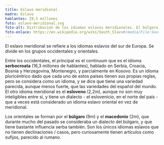 ```yaml
---
title: Eslavo meridional
madre: Eslavo
hablantes: 29,5 millones
foto: eslavo-meridional.svg
foto-alt: Distribución de los idiomas eslavos meridionales. El búlgaro es púrpura, el macedonio en rosa. Entre Croacia y Bosnia & Herzegovina es mayormente naranja-amarillo. El esloveno es azul, aunque hay una parte verde en la parte de Croacia más cerca a Eslovenia.
foto-enlace: https://en.wikipedia.org/wiki/South_Slavs#/media/File:South_Slavic_dialect_continuum.svg
---
```


El eslavo meridional se refiere a los idiomas eslavos del sur de Europa. Se divide en los grupos occidentales y orientales.

Entre los occidentales, el principal es el continuum que es el idioma **serbocroata** (16,3 millones de hablantes), hablado en Serbia, Croacia, Bosnia y Herzegovina, Montenegro, y parcialmente en Kosovo. Es un idioma pluricéntrico dado que cada uno de estos países tienen sus propias reglas, pero se considera como un idioma, y se dice que tiene una variedad parecida, aunque menos fuerte, que las variedades del español del mundo. El otro idioma meridional es el **esloveno** (2,2m), aunque no son muy inteligibles entre sí, y tiene un dialecto - el eslovenicio, en el norte del país - que a veces está considerado un idioma eslavo oriental en vez de meridional.

Los orientales se forman por el **búlgaro** (9m) y el **macedonio** (2m), que durante mucho del pasado se consideraba un dialecto del búlgaro, y que tiene bastante influencia serba también. Son los únicos idiomas eslavos que no tienen declinaciones / casos, pero curiosamente tienen artículos como sufijos, parecido al rumano.
